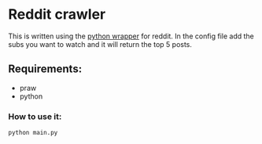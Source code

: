 # Reddit crawler
This is written using the [python wrapper](https://praw.readthedocs.org/en/stable/) for reddit. In the config file add the subs you want to watch and it will return the top 5 posts.

## Requirements:
- praw
- python

### How to use it:
``
python main.py
``
